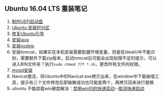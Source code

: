 ## Ubuntu 16.04 LTS 重装笔记
1. [制作UEFI启动盘](http://blog.csdn.net/smilingc/article/details/51241002)
2. [Ubuntu 安装时分区](http://jingyan.baidu.com/article/4d58d5411380dd9dd5e9c07e.html)
3. [修复Ubuntu引导](http://blog.csdn.net/u012260238/article/details/52713724)
4. [安装java](http://blog.csdn.net/u010497704/article/details/54603912)
5. [安装nodejs](http://blog.csdn.net/msmile_my/article/details/52134120)
6. 安装tomcat，如果实在本机安装需要配置环境变量，但是在ideaIU中不能识别，需要额外下载zip版本，启动tomcat后可能会出现权限不足的提示，可以进入BIN文件夹？执行`sudo chmod 777 *.sh`，更改所有文件的权限。
7. [mysql安装](http://m.blog.csdn.net/u013508213/article/details/50447881)
8. Navicat激活，将Ubuntu中的Navicat.exe拷贝出来，在window中下载破墙工具，提示有三个文件修改后即破解成功也可能是两个，再拷贝回来进行替换
9. ubuntu 不能挂载win硬盘解决：[禁用win10的快速启动](https://jingyan.baidu.com/article/77b8dc7fe284066175eab65e.html)--[取消快速启动](https://jingyan.baidu.com/article/ca00d56c7a40e6e99febcf4f.html)
